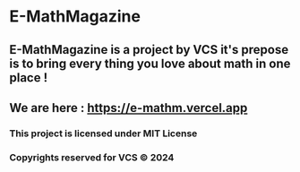# E-MathMagazine
## E-MathMagazine is a project by VCS it's prepose is to bring every thing you love about math in one place !  
## We are here : https://e-mathm.vercel.app
### This project is licensed under MIT License
### Copyrights reserved for VCS © 2024
